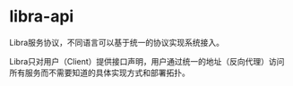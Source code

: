# libra-api

Libra服务协议，不同语言可以基于统一的协议实现系统接入。

Libra只对用户（Client）提供接口声明，用户通过统一的地址（反向代理）访问
所有服务而不需要知道的具体实现方式和部署拓扑。

